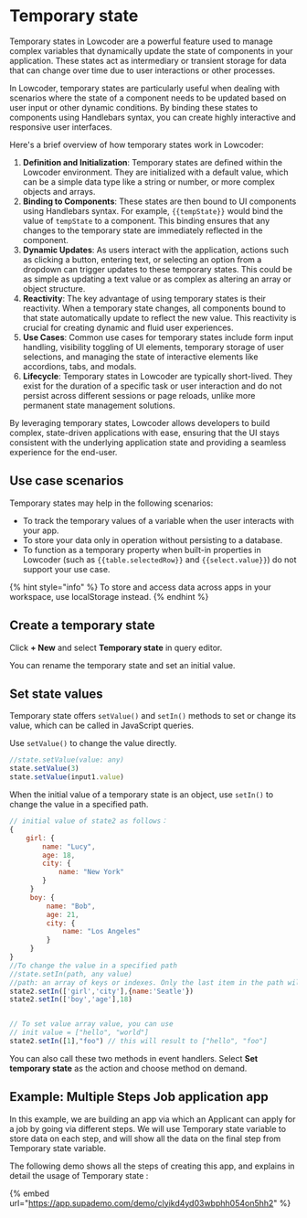 # Temporary state

Temporary states in Lowcoder are a powerful feature used to manage complex variables that dynamically update the state of components in your application. These states act as intermediary or transient storage for data that can change over time due to user interactions or other processes.

In Lowcoder, temporary states are particularly useful when dealing with scenarios where the state of a component needs to be updated based on user input or other dynamic conditions. By binding these states to components using Handlebars syntax, you can create highly interactive and responsive user interfaces.

Here's a brief overview of how temporary states work in Lowcoder:

1. **Definition and Initialization**: Temporary states are defined within the Lowcoder environment. They are initialized with a default value, which can be a simple data type like a string or number, or more complex objects and arrays.
2. **Binding to Components**: These states are then bound to UI components using Handlebars syntax. For example, `{{tempState}}` would bind the value of `tempState` to a component. This binding ensures that any changes to the temporary state are immediately reflected in the component.
3. **Dynamic Updates**: As users interact with the application, actions such as clicking a button, entering text, or selecting an option from a dropdown can trigger updates to these temporary states. This could be as simple as updating a text value or as complex as altering an array or object structure.
4. **Reactivity**: The key advantage of using temporary states is their reactivity. When a temporary state changes, all components bound to that state automatically update to reflect the new value. This reactivity is crucial for creating dynamic and fluid user experiences.
5. **Use Cases**: Common use cases for temporary states include form input handling, visibility toggling of UI elements, temporary storage of user selections, and managing the state of interactive elements like accordions, tabs, and modals.
6. **Lifecycle**: Temporary states in Lowcoder are typically short-lived. They exist for the duration of a specific task or user interaction and do not persist across different sessions or page reloads, unlike more permanent state management solutions.

By leveraging temporary states, Lowcoder allows developers to build complex, state-driven applications with ease, ensuring that the UI stays consistent with the underlying application state and providing a seamless experience for the end-user.

## Use case scenarios

Temporary states may help in the following scenarios:

* To track the temporary values of a variable when the user interacts with your app.
* To store your data only in operation without persisting to a database.
* To function as a temporary property when built-in properties in Lowcoder (such as `{{table.selectedRow}}` and `{{select.value}}`) do not support your use case.

{% hint style="info" %}
To store and access data across apps in your workspace, use localStorage instead.
{% endhint %}

## Create a temporary state

Click **+ New** and select **Temporary state** in query editor.

You can rename the temporary state and set an initial value.

## Set state values

Temporary state offers `setValue()` and `setIn()` methods to set or change its value, which can be called in JavaScript queries.

Use `setValue()` to change the value directly.

```javascript
//state.setValue(value: any)
state.setValue(3)
state.setValue(input1.value)
```

When the initial value of a temporary state is an object, use `setIn()` to change the value in a specified path.

```javascript
// initial value of state2 as follows：
{
    girl: {
        name: "Lucy",
        age: 18,
        city: {
            name: "New York"
        }
     }
     boy: {
         name: "Bob",
         age: 21,
         city: {
             name: "Los Angeles"
         }
     }
}
//To change the value in a specified path
//state.setIn(path, any value)
//path: an array of keys or indexes. Only the last item in the path will be changed.
state2.setIn(['girl','city'],{name:'Seatle'})
state2.setIn(['boy','age'],18)


// To set value array value, you can use 
// init value = ["hello", "world"]
state2.setIn([1],"foo") // this will result to ["hello", "foo"]
```

You can also call these two methods in event handlers. Select **Set temporary state** as the action and choose method on demand.

## Example: Multiple Steps Job application app

In this example, we are building an app via which an Applicant can apply for a job by going via different steps. We will use Temporary state variable to store data on each step, and  will show all the data on the final step from Temporary state variable.

The following demo shows all the steps of creating this app, and explains in detail the usage of Temporary state :&#x20;

{% embed url="https://app.supademo.com/demo/clyikd4yd03wbphh054on5hh2" %}
